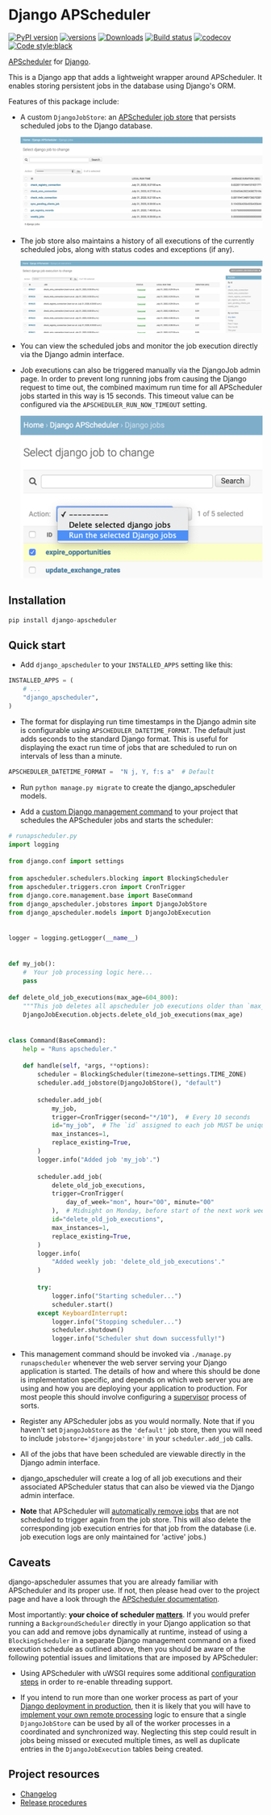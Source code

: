 Django APScheduler
==================

[![PyPI version](https://badge.fury.io/py/django-apscheduler.svg)](https://badge.fury.io/py/django-apscheduler)
[![versions](https://img.shields.io/pypi/pyversions/django-apscheduler.svg)](https://pypi.org/project/django-apscheduler)
[![Downloads](https://pepy.tech/badge/django-apscheduler)](https://pepy.tech/project/django-apscheduler)
[![Build status](http://travis-ci.org/jarekwg/django-apscheduler.svg?branch=master)](http://travis-ci.org/jarekwg/django-apscheduler)
[![codecov](https://codecov.io/gh/jarekwg/django-apscheduler/branch/master/graph/badge.svg)](https://codecov.io/gh/jarekwg/django-apscheduler)
[![Code style:black](https://img.shields.io/badge/code%20style-black-000000.svg)](https://pypi.org/project/black)

[APScheduler](https://github.com/agronholm/apscheduler) for [Django](https://github.com/django/django).

This is a Django app that adds a lightweight wrapper around APScheduler. It enables storing persistent jobs in the database using Django's ORM.

Features of this package include:

- A custom `DjangoJobStore`: an [APScheduler job store](https://apscheduler.readthedocs.io/en/latest/extending.html#custom-job-stores)
  that persists scheduled jobs to the Django database.
  
  ![Jobs](docs/screenshots/job_overview.png)
  
- The job store also maintains a history of all executions of the currently scheduled jobs, along with status codes and
  exceptions (if any).  
  
  ![Jobs](docs/screenshots/execution_overview.png)
    
- You can view the scheduled jobs and monitor the job execution directly via the Django admin interface.

- Job executions can also be triggered manually via the DjangoJob admin page. In order to prevent long running jobs from
  causing the Django request to time out, the combined maximum run time for all APScheduler jobs started in this way is
  15 seconds. This timeout value can be configured via the `APSCHEDULER_RUN_NOW_TIMEOUT` setting.

  ![Jobs](docs/screenshots/run_now.png)

Installation
------------

```python
pip install django-apscheduler
```

Quick start
-----------

- Add ``django_apscheduler`` to your ``INSTALLED_APPS`` setting like this:
```python
INSTALLED_APPS = (
    # ...
    "django_apscheduler",
)
```

- The format for displaying run time timestamps in the Django admin site is configurable using ``APSCHEDULER_DATETIME_FORMAT``.
  The default just adds seconds to the standard Django format. This is useful for displaying the exact run time of jobs
  that are scheduled to run on intervals of less than a minute. 
```python
APSCHEDULER_DATETIME_FORMAT =  "N j, Y, f:s a"  # Default
```

- Run `python manage.py migrate` to create the django_apscheduler models.

- Add a [custom Django management command](https://docs.djangoproject.com/en/dev/howto/custom-management-commands/) to your project
  that schedules the APScheduler jobs and starts the scheduler:
  
```python
# runapscheduler.py
import logging

from django.conf import settings

from apscheduler.schedulers.blocking import BlockingScheduler
from apscheduler.triggers.cron import CronTrigger
from django.core.management.base import BaseCommand
from django_apscheduler.jobstores import DjangoJobStore
from django_apscheduler.models import DjangoJobExecution


logger = logging.getLogger(__name__)


def my_job():
    #  Your job processing logic here... 
    pass

def delete_old_job_executions(max_age=604_800):
    """This job deletes all apscheduler job executions older than `max_age` from the database."""
    DjangoJobExecution.objects.delete_old_job_executions(max_age)


class Command(BaseCommand):
    help = "Runs apscheduler."

    def handle(self, *args, **options):
        scheduler = BlockingScheduler(timezone=settings.TIME_ZONE)
        scheduler.add_jobstore(DjangoJobStore(), "default")
        
        scheduler.add_job(
            my_job,
            trigger=CronTrigger(second="*/10"),  # Every 10 seconds
            id="my_job",  # The `id` assigned to each job MUST be unique
            max_instances=1,
            replace_existing=True,
        )
        logger.info("Added job 'my_job'.")

        scheduler.add_job(
            delete_old_job_executions,
            trigger=CronTrigger(
                day_of_week="mon", hour="00", minute="00"
            ),  # Midnight on Monday, before start of the next work week.
            id="delete_old_job_executions",
            max_instances=1,
            replace_existing=True,
        )
        logger.info(
            "Added weekly job: 'delete_old_job_executions'."
        )

        try:
            logger.info("Starting scheduler...")
            scheduler.start()
        except KeyboardInterrupt:
            logger.info("Stopping scheduler...")
            scheduler.shutdown()
            logger.info("Scheduler shut down successfully!")
```

- This management command should be invoked via `./manage.py runapscheduler` whenever the web server serving your Django
  application is started. The details of how and where this should be done is implementation specific, and depends on
  which web server you are using and how you are deploying your application to production. For most people this should
  involve configuring a [supervisor](http://supervisord.org) process of sorts. 
  
- Register any APScheduler jobs as you would normally. Note that if you haven't set `DjangoJobStore` as the `'default'`
  job store, then you will need to include `jobstore='djangojobstore'` in your `scheduler.add_job` calls.

- All of the jobs that have been scheduled are viewable directly in the Django admin interface.

- django_apscheduler will create a log of all job executions and their associated APScheduler status that can also be
  viewed via the Django admin interface.
  
- **Note** that APScheduler will [automatically remove jobs](https://apscheduler.readthedocs.io/en/latest/userguide.html#removing-jobs)
  that are not scheduled to trigger again from the job store. This will also delete the corresponding job execution
  entries for that job from the database (i.e. job execution logs are only maintained for 'active' jobs.)

Caveats
-------

django-apscheduler assumes that you are already familiar with APScheduler and its proper use. If not, then please head
over to the project page and have a look through the [APScheduler documentation](https://apscheduler.readthedocs.io/en/latest/index.html).

Most importantly: **your choice of scheduler [matters](https://apscheduler.readthedocs.io/en/latest/userguide.html#choosing-the-right-scheduler-job-store-s-executor-s-and-trigger-s)**.
If you would prefer running a `BackgroundScheduler` directly in your Django application so that you can add and remove
jobs dynamically at runtime, instead of using a `BlockingScheduler` in a separate Django management command on a fixed
execution schedule as outlined above, then you should be aware of the following potential issues and limitations that
are imposed by APScheduler:

- Using APScheduler with uWSGI requires some additional [configuration steps](https://apscheduler.readthedocs.io/en/latest/faq.html#how-can-i-use-apscheduler-with-uwsgi)
  in order to re-enable threading support.
  
- If you intend to run more than one worker process as part of your [Django deployment in production](https://docs.djangoproject.com/en/3.0/howto/deployment/#deploying-django),
  then it is likely that you will have to [implement your own remote processing](https://apscheduler.readthedocs.io/en/latest/faq.html#how-do-i-share-a-single-job-store-among-one-or-more-worker-processes)
  logic to ensure that a single `DjangoJobStore` can be used by all of the worker processes in a coordinated and
  synchronized way. Neglecting this step could result in jobs being missed or executed multiple times, as well as
  duplicate entries in the `DjangoJobExecution` tables being created.
  
## Project resources

- [Changelog](docs/changelog.md)
- [Release procedures](docs/releasing.md)
